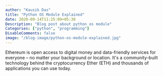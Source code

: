 ```yaml
---
author: "Kausik Das"
title: "Python OS Module Explained"
date: 2020-09-14T11:25:09+05:30
Description: "Blog post about python os module"
Categories: ["python", "programming"]
DisableComments: false
image: "/blog-image/python-os-module-explained.jpg"
---
```


Ethereum is open access to digital money and data-friendly services for everyone – no matter your background or location. It's a community-built technology behind the cryptocurrency Ether (ETH) and thousands of applications you can use today.
